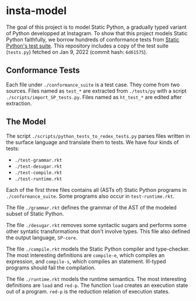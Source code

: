 # insta-model

The goal of this project is to model Static Python, a gradually typed variant of Python developped at Instagram. To show that this project models Static Python faithfully, we borrow hundreds of conformance tests from [Static Python's test suite](https://github.com/facebookincubator/cinder/blob/cinder/3.8/Lib/test/test_compiler/test_static/tests.py). This repository includes a copy of the test suite (`tests.py`) fetched on Jan 9, 2022 (commit hash: `6d61575`).

## Conformance Tests

Each file under `./conformance_suite` is a test case. They come from two sources. Files named as `test_*` are extracted from `./tests/py` with a script `./scripts/import_SP_tests.py`. Files named as `ht_test_*` are edited after extraction.

## The Model

The script `./scripts/python_tests_to_redex_tests.py` parses files written in
the surface language and translate them to tests. We have four kinds of tests:

- `./test-grammar.rkt`
- `./test-desugar.rkt`
- `./test-compile.rkt`
- `./test-runtime.rkt`

Each of the first three files contains all (ASTs of) Static Python programs in
`./conformance_suite`. Some programs also occur in `test-runtime.rkt`.

The file `./grammar.rkt` defines the grammar of the AST of the modeled subset of Static Python.

The file `./desugar.rkt` removes some syntactic sugars and performs some other syntatic transformations that don't involve types. This file also defined the output language, `SP-core`.

The file `./compile.rkt` models the Static Python compiler and type-checker. The most interesting definitions are `compile-e`, which compiles an expression, and `compile-s`, which compiles an statement. Ill-typed programs should fail the compilation.

The file `./runtime.rkt` models the runtime semantics. The most interesting definitions are `load` and `red-p`. The function `load` creates an execution state out of a program. `red-p` is the reduction relation of execution states.
